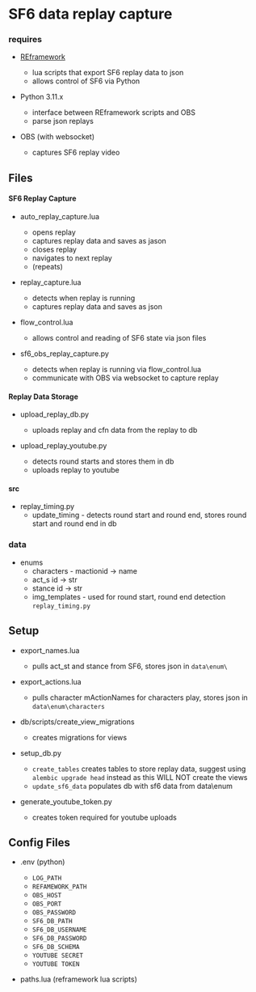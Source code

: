 # SF6 data replay capture

### requires
- [REframework](https://github.com/praydog/REFramework) 
    - lua scripts that export SF6 replay data to json
    - allows control of SF6 via Python

- Python 3.11.x 
    - interface between REframework scripts and OBS
    - parse json replays

- OBS (with websocket)
    - captures SF6 replay video 

## Files

#### SF6 Replay Capture
- auto_replay_capture.lua 
    - opens replay
    - captures replay data and saves as jason
    - closes replay
    - navigates to next replay
    - (repeats)

- replay_capture.lua
    - detects when replay is running
    - captures replay data and saves as json

- flow_control.lua
    - allows control and reading of SF6 state via json files

- sf6_obs_replay_capture.py
    - detects when replay is running via flow_control.lua
    - communicate with OBS via websocket to capture replay


#### Replay Data Storage
- upload_replay_db.py
    - uploads replay and cfn data from the replay to db

- upload_replay_youtube.py
    - detects round starts and stores them in db
    - uploads replay to youtube

#### src
- replay_timing.py
    - update_timing - detects round start and round end, stores round start and round end in db

### data
- enums
    - characters - mactionid -> name
    - act_s id -> str
    - stance id -> str
    - img_templates - used for round start, round end detection ```replay_timing.py```

## Setup
- export_names.lua 
    - pulls act_st and stance from SF6, stores json in ```data\enum\```
- export_actions.lua 
    - pulls character mActionNames for characters play, stores json in ```data\enum\characters```
- db/scripts/create_view_migrations
    - creates migrations for views
- setup_db.py
    - ```create_tables``` creates tables to store replay data, suggest using ```alembic upgrade head``` instead as this WILL NOT create the views
    - ```update_sf6_data``` populates db with sf6 data from data\enum


- generate_youtube_token.py
    - creates token required for youtube uploads



## Config Files
- .env (python)
    - ```LOG_PATH```
    - ```REFAMEWORK_PATH```
    - ```OBS_HOST```
    - ```OBS_PORT```
    - ```OBS_PASSWORD```
    - ```SF6_DB_PATH```
    - ```SF6_DB_USERNAME```
    - ```SF6_DB_PASSWORD```
    - ```SF6_DB_SCHEMA```
    - ```YOUTUBE SECRET```
    - ```YOUTUBE TOKEN```

- paths.lua (reframework lua scripts)





